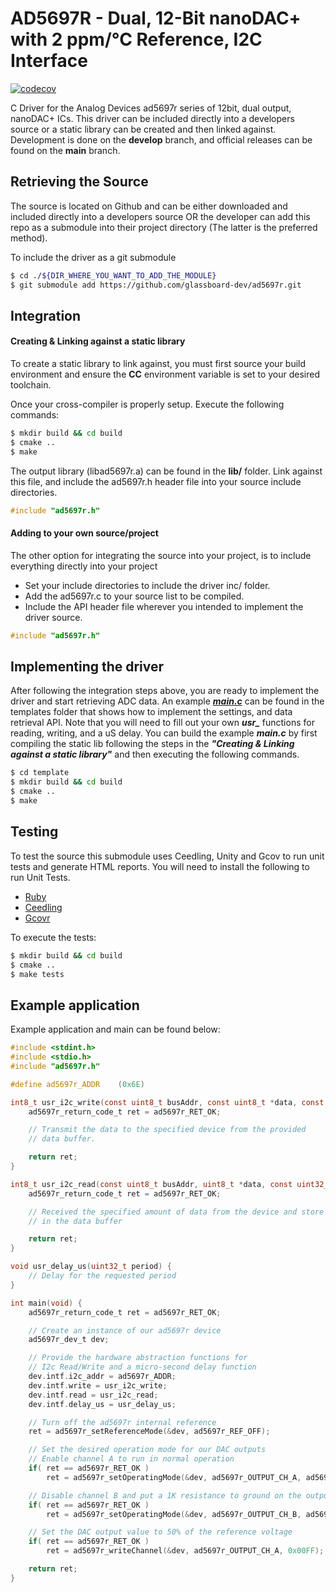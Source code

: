 # AD5697R - Dual, 12-Bit nanoDAC+ with 2 ppm/°C Reference, I2C Interface
[![codecov](https://codecov.io/gh/glassboard-dev/AD5697R/branch/main/graph/badge.svg?token=BG7A0OFND7)](https://codecov.io/gh/glassboard-dev/AD5697R)

C Driver for the Analog Devices ad5697r series of 12bit, dual output, nanoDAC+ ICs. This driver can be included directly into a developers source or a static library can be created and then linked against. Development is done on the **develop** branch, and official releases can be found on the **main** branch.

## Retrieving the Source
The source is located on Github and can be either downloaded and included directly into a developers source OR the developer can add this repo as a submodule into their project directory (The latter is the preferred method).

To include the driver as a git submodule
```bash
$ cd ./${DIR_WHERE_YOU_WANT_TO_ADD_THE_MODULE}
$ git submodule add https://github.com/glassboard-dev/ad5697r.git
```

## Integration
#### Creating & Linking against a static library
To create a static library to link against, you must first source your build environment and ensure the **CC** environment variable is set to your desired toolchain.

Once your cross-compiler is properly setup. Execute the following commands:
```bash
$ mkdir build && cd build
$ cmake ..
$ make
```
The output library (libad5697r.a) can be found in the **lib/** folder. Link against this file, and include the ad5697r.h header file into your source include directories.
```c
#include "ad5697r.h"
```

#### Adding to your own source/project
The other option for integrating the source into your project, is to include everything directly into your project
* Set your include directories to include the driver inc/ folder.
* Add the ad5697r.c to your source list to be compiled.
* Include the API header file wherever you intended to implement the driver source.
```c
#include "ad5697r.h"
```

## Implementing the driver
After following the integration steps above, you are ready to implement the driver and start retrieving ADC data. An example [***main.c***](./template/main.c) can be found in the templates folder that shows how to implement the settings, and data retrieval API. Note that you will need to fill out your own ***usr_*** functions for reading, writing, and a uS delay. You can build the example ***main.c*** by first compiling the static lib following the steps in the ***"Creating & Linking against a static library"*** and then executing the following commands.
```bash
$ cd template
$ mkdir build && cd build
$ cmake ..
$ make
```

## Testing
To test the source this submodule uses Ceedling, Unity and Gcov to run unit tests and generate HTML reports. You will need to install the following to run Unit Tests.
- [Ruby](https://www.ruby-lang.org/en/)
- [Ceedling](http://www.throwtheswitch.org/ceedling)
- [Gcovr](https://gcovr.com/en/stable/installation.html)

To execute the tests:
```bash
$ mkdir build && cd build
$ cmake ..
$ make tests
```

## Example application
Example application and main can be found below:
```C
#include <stdint.h>
#include <stdio.h>
#include "ad5697r.h"

#define ad5697r_ADDR    (0x6E)

int8_t usr_i2c_write(const uint8_t busAddr, const uint8_t *data, const uint32_t len) {
    ad5697r_return_code_t ret = ad5697r_RET_OK;

    // Transmit the data to the specified device from the provided
    // data buffer.

    return ret;
}

int8_t usr_i2c_read(const uint8_t busAddr, uint8_t *data, const uint32_t len) {
    ad5697r_return_code_t ret = ad5697r_RET_OK;

    // Received the specified amount of data from the device and store it
    // in the data buffer

    return ret;
}

void usr_delay_us(uint32_t period) {
    // Delay for the requested period
}

int main(void) {
    ad5697r_return_code_t ret = ad5697r_RET_OK;

    // Create an instance of our ad5697r device
    ad5697r_dev_t dev;

    // Provide the hardware abstraction functions for
    // I2c Read/Write and a micro-second delay function
    dev.intf.i2c_addr = ad5697r_ADDR;
    dev.intf.write = usr_i2c_write;
    dev.intf.read = usr_i2c_read;
    dev.intf.delay_us = usr_delay_us;

    // Turn off the ad5697r internal reference
    ret = ad5697r_setReferenceMode(&dev, ad5697r_REF_OFF);

    // Set the desired operation mode for our DAC outputs
    // Enable channel A to run in normal operation
    if( ret == ad5697r_RET_OK )
        ret = ad5697r_setOperatingMode(&dev, ad5697r_OUTPUT_CH_A, ad5697r_OP_MODE_NORMAL);

    // Disable channel B and put a 1K resistance to ground on the output
    if( ret == ad5697r_RET_OK )
        ret = ad5697r_setOperatingMode(&dev, ad5697r_OUTPUT_CH_B, ad5697r_OP_MODE_1K_TO_GND);

    // Set the DAC output value to 50% of the reference voltage
    if( ret == ad5697r_RET_OK )
        ret = ad5697r_writeChannel(&dev, ad5697r_OUTPUT_CH_A, 0x00FF);

    return ret;
}
```
